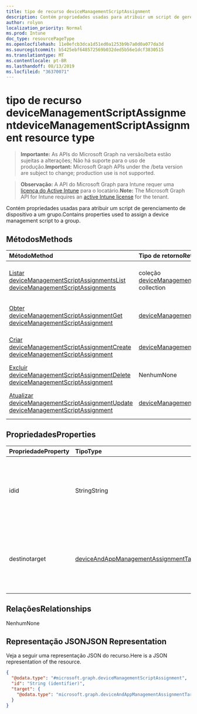 ```yaml
---
title: tipo de recurso deviceManagementScriptAssignment
description: Contém propriedades usadas para atribuir um script de gerenciamento de dispositivo a um grupo.
author: rolyon
localization_priority: Normal
ms.prod: Intune
doc_type: resourcePageType
ms.openlocfilehash: 11e0efcb3dca1d51ed0a1253b9b7a0d0a077da3d
ms.sourcegitcommit: b5425ebf648572569b032ded5b56e1dcf3830515
ms.translationtype: MT
ms.contentlocale: pt-BR
ms.lasthandoff: 08/13/2019
ms.locfileid: "36370071"
---
```

# <a name="devicemanagementscriptassignment-resource-type"></a><span data-ttu-id="8d446-103">tipo de recurso deviceManagementScriptAssignment</span><span class="sxs-lookup"><span data-stu-id="8d446-103">deviceManagementScriptAssignment resource type</span></span>

> <span data-ttu-id="8d446-104">**Importante:** As APIs do Microsoft Graph na versão/beta estão sujeitas a alterações; Não há suporte para o uso de produção.</span><span class="sxs-lookup"><span data-stu-id="8d446-104">**Important:** Microsoft Graph APIs under the /beta version are subject to change; production use is not supported.</span></span>

> <span data-ttu-id="8d446-105">**Observação:** A API do Microsoft Graph para Intune requer uma [licença do Active Intune](https://go.microsoft.com/fwlink/?linkid=839381) para o locatário.</span><span class="sxs-lookup"><span data-stu-id="8d446-105">**Note:** The Microsoft Graph API for Intune requires an [active Intune license](https://go.microsoft.com/fwlink/?linkid=839381) for the tenant.</span></span>

<span data-ttu-id="8d446-106">Contém propriedades usadas para atribuir um script de gerenciamento de dispositivo a um grupo.</span><span class="sxs-lookup"><span data-stu-id="8d446-106">Contains properties used to assign a device management script to a group.</span></span>

## <a name="methods"></a><span data-ttu-id="8d446-107">Métodos</span><span class="sxs-lookup"><span data-stu-id="8d446-107">Methods</span></span>
|<span data-ttu-id="8d446-108">Método</span><span class="sxs-lookup"><span data-stu-id="8d446-108">Method</span></span>|<span data-ttu-id="8d446-109">Tipo de retorno</span><span class="sxs-lookup"><span data-stu-id="8d446-109">Return Type</span></span>|<span data-ttu-id="8d446-110">Descrição</span><span class="sxs-lookup"><span data-stu-id="8d446-110">Description</span></span>|
|:---|:---|:---|
|[<span data-ttu-id="8d446-111">Listar deviceManagementScriptAssignments</span><span class="sxs-lookup"><span data-stu-id="8d446-111">List deviceManagementScriptAssignments</span></span>](../api/intune-devices-devicemanagementscriptassignment-list.md)|<span data-ttu-id="8d446-112">coleção [deviceManagementScriptAssignment](../resources/intune-devices-devicemanagementscriptassignment.md)</span><span class="sxs-lookup"><span data-stu-id="8d446-112">[deviceManagementScriptAssignment](../resources/intune-devices-devicemanagementscriptassignment.md) collection</span></span>|<span data-ttu-id="8d446-113">Listar Propriedades e relações dos objetos [deviceManagementScriptAssignment](../resources/intune-devices-devicemanagementscriptassignment.md) .</span><span class="sxs-lookup"><span data-stu-id="8d446-113">List properties and relationships of the [deviceManagementScriptAssignment](../resources/intune-devices-devicemanagementscriptassignment.md) objects.</span></span>|
|[<span data-ttu-id="8d446-114">Obter deviceManagementScriptAssignment</span><span class="sxs-lookup"><span data-stu-id="8d446-114">Get deviceManagementScriptAssignment</span></span>](../api/intune-devices-devicemanagementscriptassignment-get.md)|[<span data-ttu-id="8d446-115">deviceManagementScriptAssignment</span><span class="sxs-lookup"><span data-stu-id="8d446-115">deviceManagementScriptAssignment</span></span>](../resources/intune-devices-devicemanagementscriptassignment.md)|<span data-ttu-id="8d446-116">Leia as propriedades e as relações do objeto [deviceManagementScriptAssignment](../resources/intune-devices-devicemanagementscriptassignment.md) .</span><span class="sxs-lookup"><span data-stu-id="8d446-116">Read properties and relationships of the [deviceManagementScriptAssignment](../resources/intune-devices-devicemanagementscriptassignment.md) object.</span></span>|
|[<span data-ttu-id="8d446-117">Criar deviceManagementScriptAssignment</span><span class="sxs-lookup"><span data-stu-id="8d446-117">Create deviceManagementScriptAssignment</span></span>](../api/intune-devices-devicemanagementscriptassignment-create.md)|[<span data-ttu-id="8d446-118">deviceManagementScriptAssignment</span><span class="sxs-lookup"><span data-stu-id="8d446-118">deviceManagementScriptAssignment</span></span>](../resources/intune-devices-devicemanagementscriptassignment.md)|<span data-ttu-id="8d446-119">Criar um novo objeto [deviceManagementScriptAssignment](../resources/intune-devices-devicemanagementscriptassignment.md) .</span><span class="sxs-lookup"><span data-stu-id="8d446-119">Create a new [deviceManagementScriptAssignment](../resources/intune-devices-devicemanagementscriptassignment.md) object.</span></span>|
|[<span data-ttu-id="8d446-120">Excluir deviceManagementScriptAssignment</span><span class="sxs-lookup"><span data-stu-id="8d446-120">Delete deviceManagementScriptAssignment</span></span>](../api/intune-devices-devicemanagementscriptassignment-delete.md)|<span data-ttu-id="8d446-121">Nenhum</span><span class="sxs-lookup"><span data-stu-id="8d446-121">None</span></span>|<span data-ttu-id="8d446-122">Exclui [deviceManagementScriptAssignment](../resources/intune-devices-devicemanagementscriptassignment.md).</span><span class="sxs-lookup"><span data-stu-id="8d446-122">Deletes a [deviceManagementScriptAssignment](../resources/intune-devices-devicemanagementscriptassignment.md).</span></span>|
|[<span data-ttu-id="8d446-123">Atualizar deviceManagementScriptAssignment</span><span class="sxs-lookup"><span data-stu-id="8d446-123">Update deviceManagementScriptAssignment</span></span>](../api/intune-devices-devicemanagementscriptassignment-update.md)|[<span data-ttu-id="8d446-124">deviceManagementScriptAssignment</span><span class="sxs-lookup"><span data-stu-id="8d446-124">deviceManagementScriptAssignment</span></span>](../resources/intune-devices-devicemanagementscriptassignment.md)|<span data-ttu-id="8d446-125">Atualiza as propriedades de um objeto [deviceManagementScriptAssignment](../resources/intune-devices-devicemanagementscriptassignment.md) .</span><span class="sxs-lookup"><span data-stu-id="8d446-125">Update the properties of a [deviceManagementScriptAssignment](../resources/intune-devices-devicemanagementscriptassignment.md) object.</span></span>|

## <a name="properties"></a><span data-ttu-id="8d446-126">Propriedades</span><span class="sxs-lookup"><span data-stu-id="8d446-126">Properties</span></span>
|<span data-ttu-id="8d446-127">Propriedade</span><span class="sxs-lookup"><span data-stu-id="8d446-127">Property</span></span>|<span data-ttu-id="8d446-128">Tipo</span><span class="sxs-lookup"><span data-stu-id="8d446-128">Type</span></span>|<span data-ttu-id="8d446-129">Descrição</span><span class="sxs-lookup"><span data-stu-id="8d446-129">Description</span></span>|
|:---|:---|:---|
|<span data-ttu-id="8d446-130">id</span><span class="sxs-lookup"><span data-stu-id="8d446-130">id</span></span>|<span data-ttu-id="8d446-131">String</span><span class="sxs-lookup"><span data-stu-id="8d446-131">String</span></span>|<span data-ttu-id="8d446-132">Chave da entidade de atribuição do grupo de scripts de gerenciamento de dispositivos.</span><span class="sxs-lookup"><span data-stu-id="8d446-132">Key of the device management script group assignment entity.</span></span>|
|<span data-ttu-id="8d446-133">destino</span><span class="sxs-lookup"><span data-stu-id="8d446-133">target</span></span>|[<span data-ttu-id="8d446-134">deviceAndAppManagementAssignmentTarget</span><span class="sxs-lookup"><span data-stu-id="8d446-134">deviceAndAppManagementAssignmentTarget</span></span>](../resources/intune-shared-deviceandappmanagementassignmenttarget.md)|<span data-ttu-id="8d446-135">A ID do grupo do Azure Active Directory para o qual estamos direcionando o script.</span><span class="sxs-lookup"><span data-stu-id="8d446-135">The Id of the Azure Active Directory group we are targeting the script to.</span></span>|

## <a name="relationships"></a><span data-ttu-id="8d446-136">Relações</span><span class="sxs-lookup"><span data-stu-id="8d446-136">Relationships</span></span>
<span data-ttu-id="8d446-137">Nenhum</span><span class="sxs-lookup"><span data-stu-id="8d446-137">None</span></span>

## <a name="json-representation"></a><span data-ttu-id="8d446-138">Representação JSON</span><span class="sxs-lookup"><span data-stu-id="8d446-138">JSON Representation</span></span>
<span data-ttu-id="8d446-139">Veja a seguir uma representação JSON do recurso.</span><span class="sxs-lookup"><span data-stu-id="8d446-139">Here is a JSON representation of the resource.</span></span>
<!-- {
  "blockType": "resource",
  "keyProperty": "id",
  "@odata.type": "microsoft.graph.deviceManagementScriptAssignment"
}
-->
``` json
{
  "@odata.type": "#microsoft.graph.deviceManagementScriptAssignment",
  "id": "String (identifier)",
  "target": {
    "@odata.type": "microsoft.graph.deviceAndAppManagementAssignmentTarget"
  }
}
```



